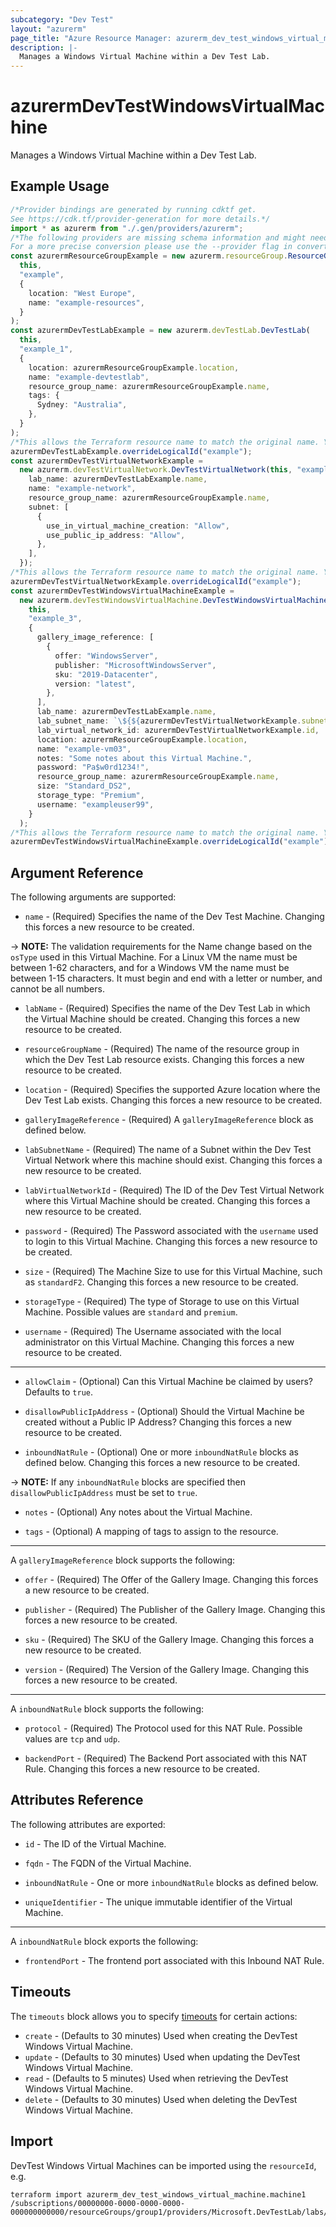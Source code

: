 ```yaml
---
subcategory: "Dev Test"
layout: "azurerm"
page_title: "Azure Resource Manager: azurerm_dev_test_windows_virtual_machine"
description: |-
  Manages a Windows Virtual Machine within a Dev Test Lab.
---
```


# azurermDevTestWindowsVirtualMachine

Manages a Windows Virtual Machine within a Dev Test Lab.

## Example Usage

```typescript
/*Provider bindings are generated by running cdktf get.
See https://cdk.tf/provider-generation for more details.*/
import * as azurerm from "./.gen/providers/azurerm";
/*The following providers are missing schema information and might need manual adjustments to synthesize correctly: azurerm.
For a more precise conversion please use the --provider flag in convert.*/
const azurermResourceGroupExample = new azurerm.resourceGroup.ResourceGroup(
  this,
  "example",
  {
    location: "West Europe",
    name: "example-resources",
  }
);
const azurermDevTestLabExample = new azurerm.devTestLab.DevTestLab(
  this,
  "example_1",
  {
    location: azurermResourceGroupExample.location,
    name: "example-devtestlab",
    resource_group_name: azurermResourceGroupExample.name,
    tags: {
      Sydney: "Australia",
    },
  }
);
/*This allows the Terraform resource name to match the original name. You can remove the call if you don't need them to match.*/
azurermDevTestLabExample.overrideLogicalId("example");
const azurermDevTestVirtualNetworkExample =
  new azurerm.devTestVirtualNetwork.DevTestVirtualNetwork(this, "example_2", {
    lab_name: azurermDevTestLabExample.name,
    name: "example-network",
    resource_group_name: azurermResourceGroupExample.name,
    subnet: [
      {
        use_in_virtual_machine_creation: "Allow",
        use_public_ip_address: "Allow",
      },
    ],
  });
/*This allows the Terraform resource name to match the original name. You can remove the call if you don't need them to match.*/
azurermDevTestVirtualNetworkExample.overrideLogicalId("example");
const azurermDevTestWindowsVirtualMachineExample =
  new azurerm.devTestWindowsVirtualMachine.DevTestWindowsVirtualMachine(
    this,
    "example_3",
    {
      gallery_image_reference: [
        {
          offer: "WindowsServer",
          publisher: "MicrosoftWindowsServer",
          sku: "2019-Datacenter",
          version: "latest",
        },
      ],
      lab_name: azurermDevTestLabExample.name,
      lab_subnet_name: `\${${azurermDevTestVirtualNetworkExample.subnet.fqn}[0].name}`,
      lab_virtual_network_id: azurermDevTestVirtualNetworkExample.id,
      location: azurermResourceGroupExample.location,
      name: "example-vm03",
      notes: "Some notes about this Virtual Machine.",
      password: "Pa$w0rd1234!",
      resource_group_name: azurermResourceGroupExample.name,
      size: "Standard_DS2",
      storage_type: "Premium",
      username: "exampleuser99",
    }
  );
/*This allows the Terraform resource name to match the original name. You can remove the call if you don't need them to match.*/
azurermDevTestWindowsVirtualMachineExample.overrideLogicalId("example");

```

## Argument Reference

The following arguments are supported:

* `name` - (Required) Specifies the name of the Dev Test Machine. Changing this forces a new resource to be created.

\-> **NOTE:** The validation requirements for the Name change based on the `osType` used in this Virtual Machine. For a Linux VM the name must be between 1-62 characters, and for a Windows VM the name must be between 1-15 characters. It must begin and end with a letter or number, and cannot be all numbers.

*   `labName` - (Required) Specifies the name of the Dev Test Lab in which the Virtual Machine should be created. Changing this forces a new resource to be created.

*   `resourceGroupName` - (Required) The name of the resource group in which the Dev Test Lab resource exists. Changing this forces a new resource to be created.

*   `location` - (Required) Specifies the supported Azure location where the Dev Test Lab exists. Changing this forces a new resource to be created.

*   `galleryImageReference` - (Required) A `galleryImageReference` block as defined below.

*   `labSubnetName` - (Required) The name of a Subnet within the Dev Test Virtual Network where this machine should exist. Changing this forces a new resource to be created.

*   `labVirtualNetworkId` - (Required) The ID of the Dev Test Virtual Network where this Virtual Machine should be created. Changing this forces a new resource to be created.

*   `password` - (Required) The Password associated with the `username` used to login to this Virtual Machine. Changing this forces a new resource to be created.

*   `size` - (Required) The Machine Size to use for this Virtual Machine, such as `standardF2`. Changing this forces a new resource to be created.

*   `storageType` - (Required) The type of Storage to use on this Virtual Machine. Possible values are `standard` and `premium`.

*   `username` - (Required) The Username associated with the local administrator on this Virtual Machine. Changing this forces a new resource to be created.

***

*   `allowClaim` - (Optional) Can this Virtual Machine be claimed by users? Defaults to `true`.

*   `disallowPublicIpAddress` - (Optional) Should the Virtual Machine be created without a Public IP Address? Changing this forces a new resource to be created.

*   `inboundNatRule` - (Optional) One or more `inboundNatRule` blocks as defined below. Changing this forces a new resource to be created.

\-> **NOTE:** If any `inboundNatRule` blocks are specified then `disallowPublicIpAddress` must be set to `true`.

*   `notes` - (Optional) Any notes about the Virtual Machine.

*   `tags` - (Optional) A mapping of tags to assign to the resource.

***

A `galleryImageReference` block supports the following:

*   `offer` - (Required) The Offer of the Gallery Image. Changing this forces a new resource to be created.

*   `publisher` - (Required) The Publisher of the Gallery Image. Changing this forces a new resource to be created.

*   `sku` - (Required) The SKU of the Gallery Image. Changing this forces a new resource to be created.

*   `version` - (Required) The Version of the Gallery Image. Changing this forces a new resource to be created.

***

A `inboundNatRule` block supports the following:

*   `protocol` - (Required) The Protocol used for this NAT Rule. Possible values are `tcp` and `udp`.

*   `backendPort` - (Required) The Backend Port associated with this NAT Rule. Changing this forces a new resource to be created.

## Attributes Reference

The following attributes are exported:

*   `id` - The ID of the Virtual Machine.

*   `fqdn` - The FQDN of the Virtual Machine.

*   `inboundNatRule` - One or more `inboundNatRule` blocks as defined below.

*   `uniqueIdentifier` - The unique immutable identifier of the Virtual Machine.

***

A `inboundNatRule` block exports the following:

* `frontendPort` - The frontend port associated with this Inbound NAT Rule.

## Timeouts

The `timeouts` block allows you to specify [timeouts](https://www.terraform.io/language/resources/syntax#operation-timeouts) for certain actions:

* `create` - (Defaults to 30 minutes) Used when creating the DevTest Windows Virtual Machine.
* `update` - (Defaults to 30 minutes) Used when updating the DevTest Windows Virtual Machine.
* `read` - (Defaults to 5 minutes) Used when retrieving the DevTest Windows Virtual Machine.
* `delete` - (Defaults to 30 minutes) Used when deleting the DevTest Windows Virtual Machine.

## Import

DevTest Windows Virtual Machines can be imported using the `resourceId`, e.g.

```console
terraform import azurerm_dev_test_windows_virtual_machine.machine1 /subscriptions/00000000-0000-0000-0000-000000000000/resourceGroups/group1/providers/Microsoft.DevTestLab/labs/lab1/virtualMachines/machine1
```
